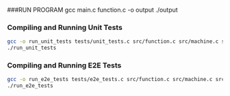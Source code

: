 ###RUN PROGRAM
gcc main.c function.c -o output
./output 


### Compiling and Running Unit Tests
```bash
gcc -o run_unit_tests tests/unit_tests.c src/function.c src/machine.c src/validation.c -I src
./run_unit_tests
```

### Compiling and Running E2E Tests
```bash
gcc -o run_e2e_tests tests/e2e_tests.c src/function.c src/machine.c src/validation.c -I src
./run_e2e_tests
```

